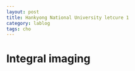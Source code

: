 ```yaml
---
layout: post
title: Hankyong National University letcure 1
category: lablog
tags: cho
---
```

# Integral imaging
